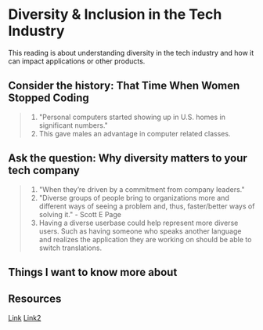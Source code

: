 # Diversity & Inclusion in the Tech Industry
This reading is about understanding diversity in the tech industry and how it can impact applications or other products.
## Consider the history: That Time When Women Stopped Coding
>  1. "Personal computers started showing up in U.S. homes in significant numbers."
>  2. This gave males an advantage in computer related classes.

## Ask the question: Why diversity matters to your tech company
>  1. "When they’re driven by a commitment from company leaders."
>  2. "Diverse groups of people bring to organizations more and different ways of seeing a problem and, thus, faster/better ways of solving it." - Scott E Page
>  3. Having a diverse userbase could help represent more diverse users. Such as having someone who speaks another language and realizes the application they are working on should be able to switch translations.

## Things I want to know more about
## Resources
[Link](https://www.npr.org/sections/money/2014/10/21/357629765/when-women-stopped-coding)
[Link2](https://www.usatoday.com/story/tech/columnist/2015/07/21/why-diversity-matters-your-tech-company/30419871/)
